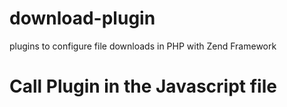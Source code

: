 # download-plugin
plugins to configure file downloads in PHP with Zend Framework

# Call Plugin in the Javascript file

<script type="text/javascript">

  var path_files = "/path_to_file/file";
  url = "download.php?download_file="+path_files;
  document.location.href=url;

</script>
